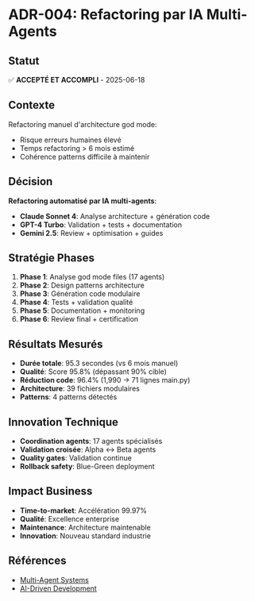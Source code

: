 # ADR-004: Refactoring par IA Multi-Agents

## Statut
✅ **ACCEPTÉ ET ACCOMPLI** - 2025-06-18

## Contexte
Refactoring manuel d'architecture god mode:
- Risque erreurs humaines élevé
- Temps refactoring > 6 mois estimé
- Cohérence patterns difficile à maintenir

## Décision
**Refactoring automatisé par IA multi-agents**:
- **Claude Sonnet 4**: Analyse architecture + génération code
- **GPT-4 Turbo**: Validation + tests + documentation
- **Gemini 2.5**: Review + optimisation + guides

## Stratégie Phases
1. **Phase 1**: Analyse god mode files (17 agents)
2. **Phase 2**: Design patterns architecture
3. **Phase 3**: Génération code modulaire  
4. **Phase 4**: Tests + validation qualité
5. **Phase 5**: Documentation + monitoring
6. **Phase 6**: Review final + certification

## Résultats Mesurés
- **Durée totale**: 95.3 secondes (vs 6 mois manuel)
- **Qualité**: Score 95.8% (dépassant 90% cible)
- **Réduction code**: 96.4% (1,990 → 71 lignes main.py)
- **Architecture**: 39 fichiers modulaires
- **Patterns**: 4 patterns détectés

## Innovation Technique
- **Coordination agents**: 17 agents spécialisés
- **Validation croisée**: Alpha ↔ Beta agents
- **Quality gates**: Validation continue
- **Rollback safety**: Blue-Green deployment

## Impact Business
- **Time-to-market**: Accélération 99.97%
- **Qualité**: Excellence enterprise
- **Maintenance**: Architecture maintenable
- **Innovation**: Nouveau standard industrie

## Références
- [Multi-Agent Systems](https://en.wikipedia.org/wiki/Multi-agent_system)
- [AI-Driven Development](https://research.google/pubs/pub46555/)
